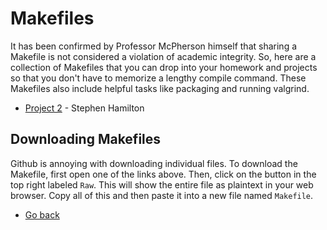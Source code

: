 # Makefiles

It has been confirmed by Professor McPherson himself that sharing a Makefile is not considered a violation of academic integrity.
So, here are a collection of Makefiles that you can drop into your homework and projects
so that you don't have to memorize a lengthy compile command.
These Makefiles also include helpful tasks like packaging and running valgrind.

- [Project 2](project2) - Stephen Hamilton

## Downloading Makefiles
Github is annoying with downloading individual files.
To download the Makefile, first open one of the links above.
Then, click on the button in the top right labeled `Raw`.
This will show the entire file as plaintext in your web browser.
Copy all of this and then paste it into a new file named `Makefile`.

- [Go back](../README.md)
